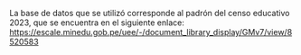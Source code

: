 La base de datos que se utilizó corresponde al padrón del censo educativo 2023, que se encuentra en el siguiente enlace: https://escale.minedu.gob.pe/uee/-/document_library_display/GMv7/view/8520583
